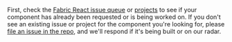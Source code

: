 First, check the [Fabric React issue queue](https://github.com/Microsoft/fluentui/issues) or [projects](https://github.com/Microsoft/fluentui/projects) to see if your component has already been requested or is being worked on. If you don't see an existing issue or project for the component you're looking for, please [file an issue in the repo](https://github.com/Microsoft/fluentui/issues), and we'll respond if it's being built or on our radar.
